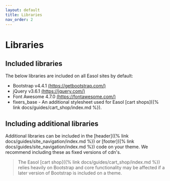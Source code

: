 ```yaml
---
layout: default
title: Libraries
nav_order: 2
---
```


# Libraries

## Included libraries
The below libraries are included on all Easol sites by default:
- Bootstrap v4.4.1 [(https://getbootstrap.com/)](https://getbootstrap.com/)
- jQuery v3.6.1 [(https://jquery.com/)](https://jquery.com/)
- Font Awesome 4.7.0 [(https://fontawesome.com/)](https://fontawesome.com/)
- fixers_base - An additional stylesheet used for Easol [cart shops]({% link docs/guides/cart_shop/index.md %}).

## Including additional libraries
Additional libraries can be included in the [header]({% link docs/guides/site_navigation/index.md %}) or [footer]({% link docs/guides/site_navigation/index.md %}) code on your theme. We recommend including these as fixed versions of cdn's.

> The Easol [cart shop]({% link docs/guides/cart_shop/index.md %}) relies heavily on Bootstrap and core functionality may be affected if a later version of Bootstrap is included on a theme.
